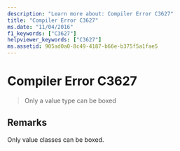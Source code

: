 ```yaml
---
description: "Learn more about: Compiler Error C3627"
title: "Compiler Error C3627"
ms.date: "11/04/2016"
f1_keywords: ["C3627"]
helpviewer_keywords: ["C3627"]
ms.assetid: 905ad0a0-8c49-4187-b66e-b375f5a1fae5
---
```

# Compiler Error C3627

> Only a value type can be boxed

## Remarks

Only value classes can be boxed.
